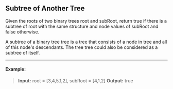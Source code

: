 ## Subtree of Another Tree

Given the roots of two binary trees root and subRoot, return true if there is a subtree of root with the same structure and node values of subRoot and false otherwise.

A subtree of a binary tree tree is a tree that consists of a node in tree and all of this node's descendants. The tree tree could also be considered as a subtree of itself.

---

#### Example:
> **Input:** root = [3,4,5,1,2], subRoot = [4,1,2]
> **Output:** true

